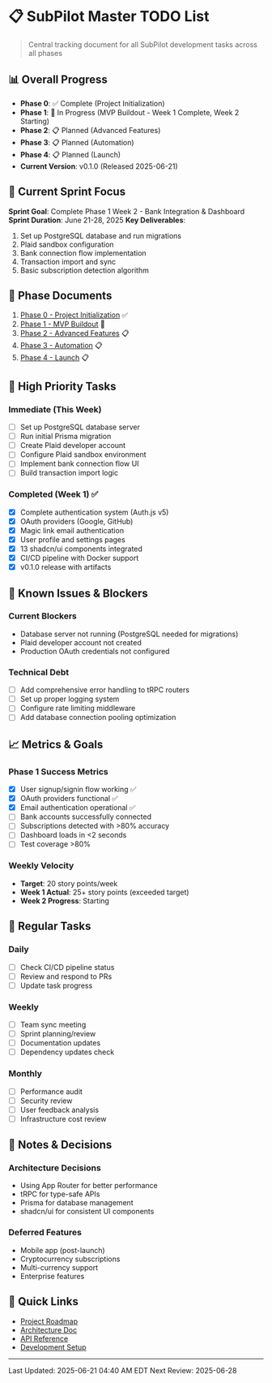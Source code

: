# 📋 SubPilot Master TODO List

> Central tracking document for all SubPilot development tasks across all phases

## 📊 Overall Progress

- **Phase 0**: ✅ Complete (Project Initialization)
- **Phase 1**: 🚧 In Progress (MVP Buildout - Week 1 Complete, Week 2 Starting)
- **Phase 2**: 📋 Planned (Advanced Features)
- **Phase 3**: 📋 Planned (Automation)
- **Phase 4**: 📋 Planned (Launch)
- **Current Version**: v0.1.0 (Released 2025-06-21)

## 🎯 Current Sprint Focus

**Sprint Goal**: Complete Phase 1 Week 2 - Bank Integration & Dashboard
**Sprint Duration**: June 21-28, 2025
**Key Deliverables**:
1. Set up PostgreSQL database and run migrations
2. Plaid sandbox configuration
3. Bank connection flow implementation
4. Transaction import and sync
5. Basic subscription detection algorithm

## 📁 Phase Documents

1. [Phase 0 - Project Initialization](./phase-0-initialization.md) ✅
2. [Phase 1 - MVP Buildout](./phase-1-mvp.md) 🚧
3. [Phase 2 - Advanced Features](./phase-2-advanced.md) 📋
4. [Phase 3 - Automation](./phase-3-automation.md) 📋
5. [Phase 4 - Launch](./phase-4-launch.md) 📋

## 🚨 High Priority Tasks

### Immediate (This Week)
- [ ] Set up PostgreSQL database server
- [ ] Run initial Prisma migration
- [ ] Create Plaid developer account
- [ ] Configure Plaid sandbox environment
- [ ] Implement bank connection flow UI
- [ ] Build transaction import logic

### Completed (Week 1) ✅
- [x] Complete authentication system (Auth.js v5)
- [x] OAuth providers (Google, GitHub)
- [x] Magic link email authentication
- [x] User profile and settings pages
- [x] 13 shadcn/ui components integrated
- [x] CI/CD pipeline with Docker support
- [x] v0.1.0 release with artifacts

## 🐛 Known Issues & Blockers

### Current Blockers
- Database server not running (PostgreSQL needed for migrations)
- Plaid developer account not created
- Production OAuth credentials not configured

### Technical Debt
- [ ] Add comprehensive error handling to tRPC routers
- [ ] Set up proper logging system
- [ ] Configure rate limiting middleware
- [ ] Add database connection pooling optimization

## 📈 Metrics & Goals

### Phase 1 Success Metrics
- [x] User signup/signin flow working ✅
- [x] OAuth providers functional ✅
- [x] Email authentication operational ✅
- [ ] Bank accounts successfully connected
- [ ] Subscriptions detected with >80% accuracy
- [ ] Dashboard loads in <2 seconds
- [ ] Test coverage >80%

### Weekly Velocity
- **Target**: 20 story points/week
- **Week 1 Actual**: 25+ story points (exceeded target)
- **Week 2 Progress**: Starting

## 🔄 Regular Tasks

### Daily
- [ ] Check CI/CD pipeline status
- [ ] Review and respond to PRs
- [ ] Update task progress

### Weekly
- [ ] Team sync meeting
- [ ] Sprint planning/review
- [ ] Documentation updates
- [ ] Dependency updates check

### Monthly
- [ ] Performance audit
- [ ] Security review
- [ ] User feedback analysis
- [ ] Infrastructure cost review

## 📝 Notes & Decisions

### Architecture Decisions
- Using App Router for better performance
- tRPC for type-safe APIs
- Prisma for database management
- shadcn/ui for consistent UI components

### Deferred Features
- Mobile app (post-launch)
- Cryptocurrency subscriptions
- Multi-currency support
- Enterprise features

## 🔗 Quick Links

- [Project Roadmap](../docs/PROJECT_ROADMAP.md)
- [Architecture Doc](../docs/ARCHITECTURE.md)
- [API Reference](../docs/API_REFERENCE.md)
- [Development Setup](../docs/DEVELOPMENT_SETUP.md)

---

Last Updated: 2025-06-21 04:40 AM EDT
Next Review: 2025-06-28